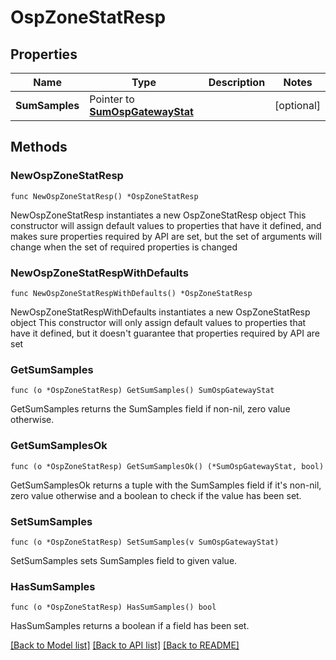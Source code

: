 # OspZoneStatResp

## Properties

Name | Type | Description | Notes
------------ | ------------- | ------------- | -------------
**SumSamples** | Pointer to [**SumOspGatewayStat**](SumOspGatewayStat.md) |  | [optional] 

## Methods

### NewOspZoneStatResp

`func NewOspZoneStatResp() *OspZoneStatResp`

NewOspZoneStatResp instantiates a new OspZoneStatResp object
This constructor will assign default values to properties that have it defined,
and makes sure properties required by API are set, but the set of arguments
will change when the set of required properties is changed

### NewOspZoneStatRespWithDefaults

`func NewOspZoneStatRespWithDefaults() *OspZoneStatResp`

NewOspZoneStatRespWithDefaults instantiates a new OspZoneStatResp object
This constructor will only assign default values to properties that have it defined,
but it doesn't guarantee that properties required by API are set

### GetSumSamples

`func (o *OspZoneStatResp) GetSumSamples() SumOspGatewayStat`

GetSumSamples returns the SumSamples field if non-nil, zero value otherwise.

### GetSumSamplesOk

`func (o *OspZoneStatResp) GetSumSamplesOk() (*SumOspGatewayStat, bool)`

GetSumSamplesOk returns a tuple with the SumSamples field if it's non-nil, zero value otherwise
and a boolean to check if the value has been set.

### SetSumSamples

`func (o *OspZoneStatResp) SetSumSamples(v SumOspGatewayStat)`

SetSumSamples sets SumSamples field to given value.

### HasSumSamples

`func (o *OspZoneStatResp) HasSumSamples() bool`

HasSumSamples returns a boolean if a field has been set.


[[Back to Model list]](../README.md#documentation-for-models) [[Back to API list]](../README.md#documentation-for-api-endpoints) [[Back to README]](../README.md)


